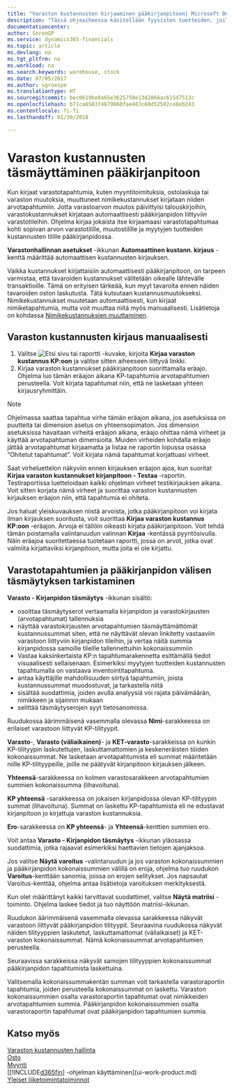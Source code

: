 ```yaml
---
title: "Varaston kustannusten kirjaaminen pääkirjanpitoon| Microsoft Docs"
description: "Tässä ohjeaiheessa käsitellään fyysisten tuotteiden, joilla käydään kauppaa, hallintaa, kuten varaston käsittelyä fyysisessä varastossa."
documentationcenter: 
author: SorenGP
ms.service: dynamics365-financials
ms.topic: article
ms.devlang: na
ms.tgt_pltfrm: na
ms.workload: na
ms.search.keywords: warehouse, stock
ms.date: 07/05/2017
ms.author: sgroespe
ms.translationtype: HT
ms.sourcegitcommit: bec0619be0a65e3625759e13d2866ac615d7513c
ms.openlocfilehash: b71ca658374679860fae487c60d52502ce8eb243
ms.contentlocale: fi-fi
ms.lasthandoff: 01/30/2018

---
```

# <a name="reconcile-inventory-costs-with-the-general-ledger"></a>Varaston kustannusten täsmäyttäminen pääkirjanpitoon
Kun kirjaat varastotapahtumia, kuten myyntitoimituksia, ostolaskuja tai varaston muutoksia, muuttuneet nimikekustannukset kirjataan niiden arvotapahtumiin. Jotta varastoarvon muutos päivittyisi talouskirjoihin, varastokustannukset kirjataan automaattisesti pääkirjanpidon liittyviin varastotileihin. Ohjelma kirjaa jokaista itse kirjaamaasi varastotapahtumaa kohti sopivan arvon varastotilille, muutostilille ja myytyjen tuotteiden kustannusten tilille pääkirjanpidossa.

**Varastonhallinnan asetukset** -ikkunan **Automaattinen kustann. kirjaus** -kenttä määrittää automaattisen kustannusten kirjauksen.

Vaikka kustannukset kirjattaisiin automaattisesti pääkirjanpitoon, on tarpeen varmistaa, että tavaroiden kustannukset välitetään oikealle lähtevälle transaktioille. Tämä on erityisen tärkeää, kun myyt tavaroita ennen näiden tavaroiden oston laskutusta. Tätä kutsutaan kustannusmuutokseksi. Nimikekustannukset muutetaan automaattisesti, kun kirjaat nimiketapahtumia, mutta voit muuttaa niitä myös manuaalisesti. Lisätietoja on kohdassa [Nimikekustannuksien muuttaminen](inventory-how-adjust-item-costs.md).

## <a name="to-post-inventory-costs-manually"></a>Varaston kustannusten kirjaus manuaalisesti
1. Valitse ![Etsi sivu tai raportti](media/ui-search/search_small.png "Etsi sivu tai raportti -kuvake") -kuvake, kirjoita **Kirjaa varaston kustannus KP:oon** ja valitse sitten aiheeseen liittyvä linkki.
2. Kirjaa varaston kustannukset pääkirjanpitoon suorittamalla eräajo. Ohjelma luo tämän eräajon aikana KP-tapahtumia arvotapahtumien perusteella. Voit kirjata tapahtumat niin, että ne lasketaan yhteen kirjausryhmittäin.

> [!NOTE]  
> Ohjelmassa saattaa tapahtua virhe tämän eräajon aikana, jos asetuksissa on puutteita tai dimension asetus on yhteensopimaton. Jos dimension asetuksissa havaitaan virheitä eräajon aikana, eräajo ohittaa nämä virheet ja käyttää arvotapahtuman dimensioita. Muiden virheiden kohdalla eräajo jättää arvotapahtumat kirjaamatta ja listaa ne raportin lopussa osassa “Ohitetut tapahtumat”. Voit kirjata nämä tapahtumat korjattuasi virheet.

Saat virheluettelon näkyviin ennen kirjauksen eräajon ajoa, kun suoritat **Kirjaa varaston kustannukset kirjanpitoon - Testaa** -raportin. Testiraportissa luetteloidaan kaikki ohjelman virheet testikirjauksen aikana. Voit sitten korjata nämä virheet ja suorittaa varaston kustannusten kirjauksen eräajon niin, että tapahtumia ei ohiteta.

Jos haluat yleiskuvauksen niistä arvoista, jotka pääkirjanpitoon voi kirjata ilman kirjauksen suoritusta, voit suorittaa **Kirjaa varaston kustannus KP:oon** -eräajon. Arvoja ei tällöin oikeasti kirjata pääkirjanpitoon. Voit tehdä tämän poistamalla valintaruudun valinnan **Kirjaa** -kentässä pyyntösivulla. Näin eräajoa suoritettaessa tuotetaan raportti, jossa on arvot, jotka ovat valmiita kirjattaviksi kirjanpitoon, mutta joita ei ole kirjattu.

## <a name="to-audit-the-reconciliation-between-the-inventory-ledger-and-the-general-ledger"></a>Varastotapahtumien ja pääkirjanpidon välisen täsmäytyksen tarkistaminen
**Varasto - Kirjanpidon täsmäytys** -ikkunan sisältö:

- osoittaa täsmäytyserot vertaamalla kirjanpidon ja varastokirjausten (arvotapahtumat) tallennuksia
- näyttää varastokirjausten arvotapahtumien täsmäyttämättömät kustannussummat siten, että ne näyttävät olevan linkitetty vastaaviin varastoon liittyviin kirjanpidon tileihin, ja vertaa näitä summia kirjanpidossa samoille tileille tallennettuihin kokonaissummiin
- Vastaa kaksinkertaista KP:n tapahtumarakennetta esittämällä tiedot visuaalisesti sellaisenaan. Esimerkiksi myytyjen tuotteiden kustannusten tapahtumalla on vastaava inventointitapahtuma.
- antaa käyttäjille mahdollisuuden siirtyä tapahtumiin, joista kustannussummat muodostuvat, ja tarkastella niitä
- sisältää suodattimia, joiden avulla analyysiä voi rajata päivämäärän, nimikkeen ja sijainnin mukaan
- selittää täsmäytyserojen syyt tietosanomissa.


Ruudukossa äärimmäisenä vasemmalla olevassa **Nimi**-sarakkeessa on erilaiset varastoon liittyvät KP-tilityypit.

**Varasto**-, **Varasto (väliaikainen)**- ja **KET-varasto**-sarakkeissa on kunkin KP-tilityypin laskutettujen, laskuttamattomien ja keskeneräisten töiden kokonaissummat. Ne lasketaan arvotapahtumista eli summat määritetään niille KP-tilityypeille, joille ne päätyvät kirjanpitoon kirjauksen jälkeen.

**Yhteensä**-sarakkeessa on kolmen varastosarakkeen arvotapahtumien summien kokonaissumma (lihavoituna).

**KP yhteensä** -sarakkeessa on jokaisen kirjanpidossa olevan KP-tilityypin summat (lihavoituna). Summat on laskettu KP-tapahtumista eli ne edustavat kirjanpitoon jo kirjattuja varaston kustannuksia.

**Ero**-sarakkeessa on **KP yhteensä**- ja **Yhteensä**-kenttien summien ero.

Voit antaa **Varasto - Kirjanpidon täsmäytys** -ikkunan yläosassa suodattimia, jotka rajaavat esimerkiksi haettavien tietojen ajanjaksoa.

Jos valitse **Näytä varoitus** -valintaruudun ja jos varaston kokonaissummien ja pääkirjanpidon kokonaissummien välillä on eroja, ohjelma tuo ruudukon **Varoitus**-kenttään sanomia, joissa on erojen selitykset. Jos napsautat Varoitus-kenttää, ohjelma antaa lisätietoja varoituksen merkityksestä.

Kun olet määrittänyt kaikki tarvittavat suodattimet, valitse **Näytä matriisi** -toiminto. Ohjelma laskee tiedot ja tuo näyttöön matriisi-ikkunan.

Ruudukon äärimmäisenä vasemmalla olevassa sarakkeessa näkyvät varastoon liittyvät pääkirjanpidon tilityypit. Seuraavina ruudukossa näkyvät näiden tilityyppien laskutetut, laskuttamattomat (väliaikaiset) ja KET-varaston kokonaissummat. Nämä kokonaissummat arvotapahtumien perusteella.

Seuraavissa sarakkeissa näkyvät samojen tilityyppien kokonaissummat pääkirjanpidon tapahtumista laskettuina.

Valitsemalla kokonaissummakentän summan voit tarkastella varastoraportin tapahtumia, joiden perusteella kokonaissummat on laskettu. Varaston kokonaissummien osalta varastoraportin tapahtumat ovat nimikkeiden arvotapahtumien summia. Pääkirjanpidon kokonaissummien osalta varastoraportin tapahtumat ovat pääkirjanpidon tapahtumien summia.

## <a name="see-also"></a>Katso myös  
[Varaston kustannusten hallinta](finance-manage-inventory-costs.md)  
[Osto](purchasing-manage-purchasing.md)  
[Myynti](sales-manage-sales.md)    
[[!INCLUDE[d365fin](includes/d365fin_md.md)] -ohjelman käyttäminen](ui-work-product.md)  
[Yleiset liiketoimintatoiminnot](ui-across-business-areas.md)


